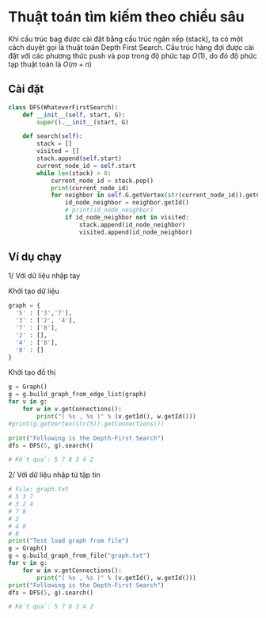 # Thuật toán tìm kiếm theo chiều sâu

Khi cấu trúc bag được cài đặt bằng cấu trúc ngăn xếp (stack), ta có một cách duyệt gọi là thuật toán Depth First Search. Cấu trúc hàng đợi được cài đặt với các phương thức push và pop trong độ phức tạp $O(1)$, do đó độ phức tạp thuật toán là $O(m+n)$

## Cài đặt

```py
class DFS(WhateverFirstSearch):
    def __init__(self, start, G):
        super().__init__(start, G)

    def search(self):
        stack = []
        visited = []
        stack.append(self.start)
        current_node_id = self.start
        while len(stack) > 0:
            current_node_id = stack.pop()
            print(current_node_id)
            for neighbor in self.G.getVertex(str(current_node_id)).getConnections():
                id_node_neighbor = neighbor.getId()
                # print(id_node_neighbor)
                if id_node_neighbor not in visited:
                    stack.append(id_node_neighbor)
                    visited.append(id_node_neighbor)
```

## Ví dụ chạy

1/ Với dữ liệu nhập tay

Khởi tạo dữ liệu
```py
graph = {
  '5' : ['3','7'],
  '3' : ['2', '4'],
  '7' : ['8'],
  '2' : [],
  '4' : ['8'],
  '8' : []
}
```

Khởi tạo đồ thị
```py
g = Graph()
g = g.build_graph_from_edge_list(graph)
for v in g:
    for w in v.getConnections():
        print("( %s , %s )" % (v.getId(), w.getId()))
#print(g.getVertex(str(5)).getConnections())

print("Following is the Depth-First Search")
dfs = DFS(5, g).search()

# Kết quả: 5 7 8 3 4 2
```

2/ Với dữ liệu nhập từ tập tin
```py
# File: graph.txt
# 5 3 7
# 3 2 4
# 7 8
# 2
# 4 8
# 8
print("Test load graph from file")
g = Graph()
g = g.build_graph_from_file("graph.txt")
for v in g:
    for w in v.getConnections():
        print("( %s , %s )" % (v.getId(), w.getId()))
print("Following is the Depth-First Search")
dfs = DFS(5, g).search()

# Kết quả: 5 7 8 3 4 2
```